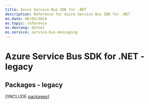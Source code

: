 ```yaml
---
title: Azure Service Bus SDK for .NET
description: Reference for Azure Service Bus SDK for .NET
ms.date: 06/03/2024
ms.topic: reference
ms.devlang: dotnet
ms.service: service-bus-messaging
---
```

# Azure Service Bus SDK for .NET - legacy
## Packages - legacy
[!INCLUDE [packages](service-bus-index.md)]